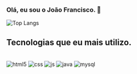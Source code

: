 ### Olá, eu sou o João Francisco. 👋

![Top Langs](https://github-readme-stats.vercel.app/api/top-langs/?username=jffcm&layout=compact&theme=dracula)

 ## Tecnologias que eu mais utilizo.
 
 <div style="display: inline_block"><br/>
  <img align="center" alt="html5" src="https://cdn.jsdelivr.net/gh/devicons/devicon/icons/html5/html5-original.svg">
  <img align="center" alt="css" src="https://cdn.jsdelivr.net/gh/devicons/devicon/icons/css3/css3-original.svg">
  <img align="center" alt="js" src="https://cdn.jsdelivr.net/gh/devicons/devicon/icons/javascript/javascript-original.svg">
  <img align="center" alt="java" src="https://cdn.jsdelivr.net/gh/devicons/devicon/icons/java/java-original.svg">
  <img align="center" alt="mysql" src="https://cdn.jsdelivr.net/gh/devicons/devicon/icons/mysql/mysql-original.svg">
 </div>
